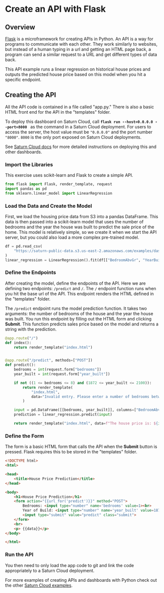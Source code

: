 # Create an API with Flask


## Overview

[Flask](https://flask.palletsprojects.com/en/2.0.x/) is a microframework for creating APIs in Python. An API is a way for programs to communicate with each other. They work similarly to websites, but instead of a human typing in a url and getting an HTML page back, a program can send a similar request to a URL and get different types of data back.

This API example runs a linear regression on historical house prices and outputs the predicted house price based on this model when you hit a specific endpoint.

## Creating the API
All the API code is contained in a file called "app.py." There is also a basic HTML front end for the API in the "templates" folder.

To deploy this dashboard on Saturn Cloud, call **`flask run --host=0.0.0.0 --port=8000 `** as the command in a Saturn Cloud deployment. For users to access the server, the host value must be `"0.0.0.0"` and the port number `"8000"`. `8000` is the only port exposed on Saturn Cloud deployments.

See [Saturn Cloud docs](https://saturncloud.io/docs/user-guide/examples/dashboards/dashboard/) for more detailed instructions on deploying this and other dashboards.

### Import the Libraries

This exercise uses scikit-learn and Flask to create a simple API.

``` python
from flask import Flask, render_template, request
import pandas as pd
from sklearn.linear_model import LinearRegression
```

### Load the Data and Create the Model
First, we load the housing price data from S3 into a pandas DataFrame. This data is then passed into a scikit-learn model that uses the number of bedrooms and the year the house was built to predict the sale price of the home. This model is relatively simple, so we create it when we start the API server, but you could also load a more complex pre-trained model.

``` python
df = pd.read_csv(
    "https://saturn-public-data.s3.us-east-2.amazonaws.com/examples/dashboard/housePriceData.csv"
)
linear_regression = LinearRegression().fit(df[["BedroomAbvGr", "YearBuilt"]], df["SalePrice"])
```

### Define the Endpoints

After creating the model, define the endpoints of the API. Here we are defining two endpoints: `/predict`  and `/`. The `/` endpoint function runs when you hit the base url of the API. This endpoint renders the HTML defined in the "templates" folder.

The `/predict` endpoint runs the model prediction function. It takes two arguments: the number of bedrooms of the house and the year the house was built. You run this endpoint by filling out the HTML form and clicking **Submit**. This function predicts sales price based on the model and returns a string with the prediction.

``` python
@app.route("/")
def index():
    return render_template("index.html")


@app.route("/predict", methods=["POST"])
def predict():
    bedrooms = int(request.form["bedrooms"])
    year_built = int(request.form["year_built"])

    if not ((1 <= bedrooms <= 8) and (1872 <= year_built <= 2100)):
        return render_template(
            "index.html",
            data="Invalid entry. Please enter a number of bedrooms between 1 and 8 and a year built between 1872 and 2100.",
        )

    input = pd.DataFrame([[bedrooms, year_built]], columns=["BedroomAbvGr", "YearBuilt"])
    prediction = linear_regression.predict(input)

    return render_template("index.html", data=f"The house price is: ${int(prediction)}.")
```

### Define the Form
The form is a basic HTML form that calls the API when the **Submit** button is pressed. Flask requires this to be stored in the "templates" folder.

``` html
<!DOCTYPE html>
<html>

<head>
    <title>House Price Prediction</title>
</head>

<body>
    <h1>House Price Prediction</h1>
    <form action="{{url_for('predict')}}" method="POST">
        Bedrooms: <input type="number" name='bedrooms' value=1><br>
        Year of Build: <input type="number" name='year_built' value=1872><br><br>
        <input type="submit" value="predict" class="submit">
    </form>
    <br>
    <p> {{data}}</p>
</body>

</html>
```

### Run the API

You then need to only load the app code to git and link the code appropriately to a Saturn Cloud deployment.

For more examples of creating APIs and dashboards with Python check out the other [Saturn Cloud examples](https://saturncloud.io/docs/user-guide/examples/python/production/).
